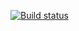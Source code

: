 [![Build status](https://ci.appveyor.com/api/projects/status/naufsvfpy9bbm2e6?svg=true)](https://ci.appveyor.com/project/SuperPadla/debitcardform)
